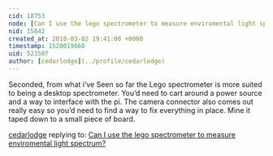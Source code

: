 ```yaml
---
cid: 18753
node: [Can I use the lego spectrometer to measure enviromental light spectrum?](../notes/baxamook/03-01-2018/can-i-use-the-lego-spectrometer-to-measure-enviromental-light-spectrum)
nid: 15842
created_at: 2018-03-02 19:41:00 +0000
timestamp: 1520019660
uid: 523507
author: [cedarlodge](../profile/cedarlodge)
---
```


Seconded, from what i’ve Seen so far the Lego spectrometer is more suited to being a desktop spectrometer. You’d need to cart around a power source and a way to interface with the pi. The camera connector also comes out really easy so you’d need to find a way to fix everything in place. Mine it taped down to a small piece of board.

[cedarlodge](../profile/cedarlodge) replying to: [Can I use the lego spectrometer to measure enviromental light spectrum?](../notes/baxamook/03-01-2018/can-i-use-the-lego-spectrometer-to-measure-enviromental-light-spectrum)

